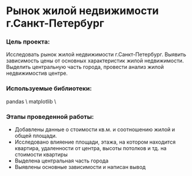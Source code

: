 # Рынок жилой недвижимости г.Санкт-Петербург

### Цель проекта:

Исследовать рынок жилой недвижимости г.Санкт-Петербург. Выявить зависимость цены от основных характеристик жилой недвижимости. Выделить центральную часть города, провести анализ жилой недвижимостив центре.

### Используемые библиотеки:

pandas \  matplotlib \ 

### Этапы проведенной работы:
  - Добавлены данные о стоимости кв.м. и соотношению жилой и общей площади.
  - Исследовано влияение площади, этажа, на котором находится квартира, удаленности от центра, высоты потолков и тд. на стоимости квартиры
  - Выделена центральная часть города
  - Выявлены основные зависимости и написан вывод
